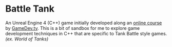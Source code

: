 # Battle Tank
An Unreal Engine 4 (C++) game initially developed along an [online course](https://www.udemy.com/course/unrealcourse/) by [GameDev.tv](http://gamedev.tv). This is a bit of sandbox for me to explore game development techniques in C++ that are specific to Tank Battle style games. *(ex. World of Tanks)*
